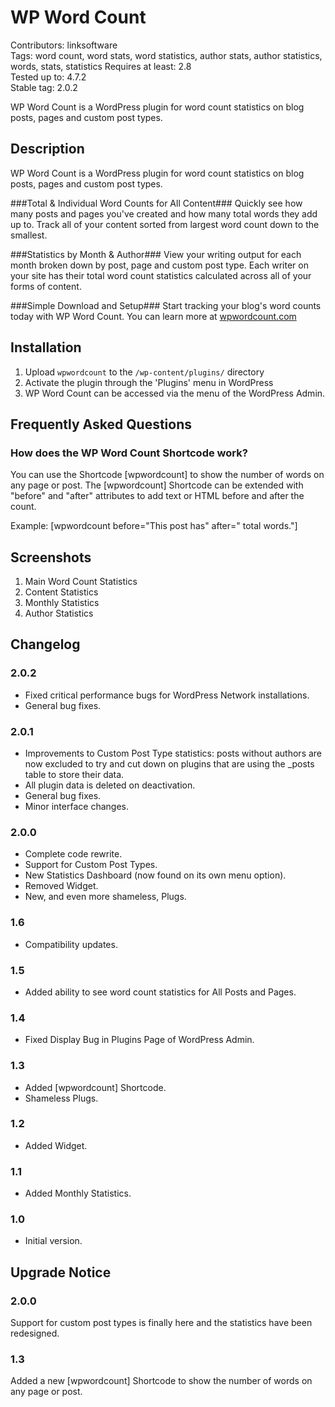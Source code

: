 # WP Word Count
Contributors: linksoftware  
Tags: word count, word stats, word statistics, author stats, author statistics, words, stats, statistics
Requires at least: 2.8  
Tested up to: 4.7.2  
Stable tag: 2.0.2

WP Word Count is a WordPress plugin for word count statistics on blog posts, pages and custom post types.

## Description

WP Word Count is a WordPress plugin for word count statistics on blog posts, pages and custom post types.

###Total & Individual Word Counts for All Content###
Quickly see how many posts and pages you've created and how many total words they add up to. Track all of your content sorted from largest word count down to the smallest.

###Statistics by Month & Author###
View your writing output for each month broken down by post, page and custom post type. Each writer on your site has their total word count statistics calculated across all of your forms of content.

###Simple Download and Setup###
Start tracking your blog's word counts today with WP Word Count. You can learn more at [wpwordcount.com](http://wpwordcount.com)

## Installation

1. Upload `wpwordcount` to the `/wp-content/plugins/` directory
2. Activate the plugin through the 'Plugins' menu in WordPress
3. WP Word Count can be accessed via the menu of the WordPress Admin.

## Frequently Asked Questions

### How does the WP Word Count Shortcode work?

You can use the Shortcode [wpwordcount] to show the number of words on any page or post. The [wpwordcount] Shortcode 
can be extended with "before" and "after" attributes to add text or HTML before and after the count.

Example: [wpwordcount before="This post has" after=" total words."]

## Screenshots

1. Main Word Count Statistics
2. Content Statistics
3. Monthly Statistics
4. Author Statistics

## Changelog

### 2.0.2
* Fixed critical performance bugs for WordPress Network installations.
* General bug fixes.

### 2.0.1
* Improvements to Custom Post Type statistics: posts without authors are now excluded to try and cut down on plugins that are using the _posts table to store their data.
* All plugin data is deleted on deactivation.
* General bug fixes.
* Minor interface changes.

### 2.0.0
* Complete code rewrite.
* Support for Custom Post Types.
* New Statistics Dashboard (now found on its own menu option).
* Removed Widget.
* New, and even more shameless, Plugs.

### 1.6
* Compatibility updates.

### 1.5
* Added ability to see word count statistics for All Posts and Pages.

### 1.4
* Fixed Display Bug in Plugins Page of WordPress Admin.

### 1.3
* Added [wpwordcount] Shortcode.
* Shameless Plugs.

### 1.2
* Added Widget.

### 1.1
* Added Monthly Statistics.

### 1.0
* Initial version.

## Upgrade Notice

### 2.0.0
Support for custom post types is finally here and the statistics have been redesigned.

### 1.3
Added a new [wpwordcount] Shortcode to show the number of words on any page or post.